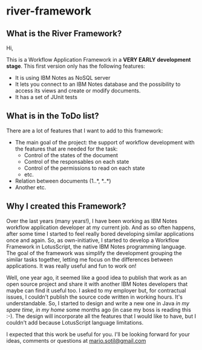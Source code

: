 # river-framework

## What is the River Framework?

Hi, 

This is a Workflow Application Framework in a **VERY EARLY development stage**. This first version only has the following features: 

- It is using IBM Notes as NoSQL server
- It lets you connect to an IBM Notes database and the possibility to access its views and create or modify documents.
- It has a set of JUnit tests


## What is in the ToDo list?

There are a lot of features that I want to add to this framework:

- The main goal of the project: the support of workflow development with the features that are needed for the task:
  - Control of the states of the document
  - Control of the responsables on each state
  - Control of the permissions to read on each state
  - etc.
- Relation between documents (1..\*, \*..\*)
- Another etc.


## Why I created this Framework?

Over the last years (many years!), I have been working as IBM Notes workflow application developer at my current job. And as so often happens, after some time I started to feel really bored developing similar applications once and again. So, as own-initiative, I started to develop a Workflow Framework in LotusScript, the native IBM Notes programming language. The goal of the framework was simplify the development grouping the similar tasks together, letting me focus on the differences between applications. It was really useful and fun to work on! 

Well, one year ago, it seemed like a good idea to publish that work as an open source project and share it with another IBM Notes developers that maybe can find it useful too. I asked to my employer but, for contractual issues, I couldn't publish the source code written in working hours. It's understandable. So, I started to design and write a new one in Java *in my spare time, in my home* some months ago (in case my boss is reading this :-). The design will incorporate all the features that I would like to have, but I couldn't add because LotusScript language limitations. 

I expected that this work be useful for you. I'll be looking forward for your ideas, comments or questions at mario.sotil@gmail.com







